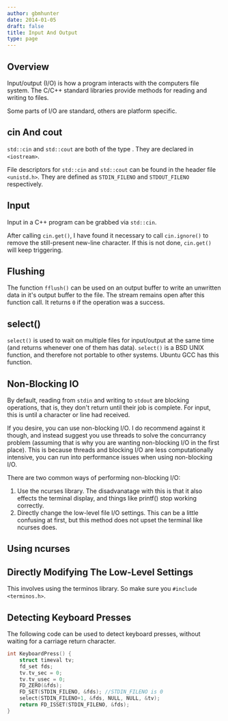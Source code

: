 ```yaml
---
author: gbmhunter
date: 2014-01-05
draft: false
title: Input And Output
type: page
---
```


## Overview

Input/output (I/O) is how a program interacts with the computers file system. The C/C++ standard libraries provide methods for reading and writing to files.

Some parts of I/O are standard, others are platform specific.

## cin And cout

`std::cin` and `std::cout` are both of the type . They are declared in `<iostream>`.

File descriptors for `std::cin` and `std::cout` can be found in the header file `<unistd.h>`. They are defined as `STDIN_FILENO` and `STDOUT_FILENO` respectively.

## Input

Input in a C++ program can be grabbed via `std::cin`.

After calling `cin.get()`, I have found it necessary to call `cin.ignore()` to remove the still-present new-line character. If this is not done, `cin.get()` will keep triggering.

## Flushing

The function `fflush()` can be used on an output buffer to write an unwritten data in it's output buffer to the file. The stream remains open after this function call. It returns `0` if the operation was a success.

## select()

`select()` is used to wait on multiple files for input/output at the same time (and returns whenever one of them has data). `select()` is a BSD UNIX function, and therefore not portable to other systems. Ubuntu GCC has this function.

## Non-Blocking IO

By default, reading from `stdin` and writing to `stdout` are blocking operations, that is, they don't return until their job is complete. For input, this is until a character or line had received.

If you desire, you can use non-blocking I/O. I do recommend against it though, and instead suggest you use threads to solve the concurrancy problem (assuming that is why you are wanting non-blocking I/O in the first place). This is because threads and blocking I/O are less computationally intensive, you can run into performance issues when using non-blocking I/O.

There are two common ways of performing non-blocking I/O:

1. Use the ncurses library. The disadvanatage with this is that it also effects the terminal display, and things like printf() stop working correctly.
2. Directly change the low-level file I/O settings. This can be a little confusing at first, but this method does not upset the terminal like ncurses does.

## Using ncurses

## Directly Modifying The Low-Level Settings

This involves using the terminos library. So make sure you `#include <terminos.h>`.

## Detecting Keyboard Presses

The following code can be used to detect keyboard presses, without waiting for a carriage return character.

```c++
int KeyboardPress() {
	struct timeval tv;
	fd_set fds;
	tv.tv_sec = 0;
	tv.tv_usec = 0;
	FD_ZERO(&fds);
	FD_SET(STDIN_FILENO, &fds); //STDIN_FILENO is 0
	select(STDIN_FILENO+1, &fds, NULL, NULL, &tv);
	return FD_ISSET(STDIN_FILENO, &fds);
}
```
